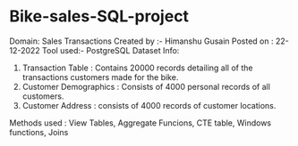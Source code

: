 # Bike-sales-SQL-project
Domain: Sales Transactions
Created by :- Himanshu Gusain
Posted on : 22-12-2022
Tool used:- PostgreSQL
Dataset Info: 
1) Transaction Table : Contains 20000 records detailing all of the transactions customers made for the bike.
2) Customer Demographics : Consists of 4000 personal records of all customers.
3) Customer Address : consists of 4000 records of customer locations.

Methods used : View Tables, Aggregate Funcions, CTE table, Windows functions, Joins
